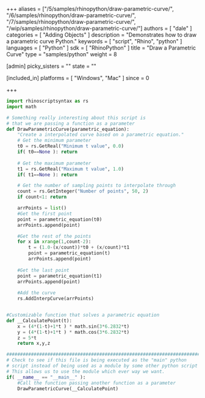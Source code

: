 +++
aliases = ["/5/samples/rhinopython/draw-parametric-curve/", "/6/samples/rhinopython/draw-parametric-curve/", "/7/samples/rhinopython/draw-parametric-curve/", "/wip/samples/rhinopython/draw-parametric-curve/"]
authors = [ "dale" ]
categories = [ "Adding Objects" ]
description = "Demonstrates how to draw a parametric curve Python."
keywords = [ "script", "Rhino", "python" ]
languages = [ "Python" ]
sdk = [ "RhinoPython" ]
title = "Draw a Parametric Curve"
type = "samples/python"
weight = 8

[admin]
picky_sisters = ""
state = ""

[included_in]
platforms = [ "Windows", "Mac" ]
since = 0

+++

```python
import rhinoscriptsyntax as rs
import math

# Something really interesting about this script is
# that we are passing a function as a parameter
def DrawParametricCurve(parametric_equation):
    "Create a interpolated curve based on a parametric equation."
    # Get the minimum parameter
    t0 = rs.GetReal("Minimum t value", 0.0)
    if( t0==None ): return
    
    # Get the maximum parameter
    t1 = rs.GetReal("Maximum t value", 1.0)
    if( t1==None ): return

    # Get the number of sampling points to interpolate through
    count = rs.GetInteger("Number of points", 50, 2)
    if count<1: return

    arrPoints = list()
    #Get the first point
    point = parametric_equation(t0)
    arrPoints.append(point)

    #Get the rest of the points
    for x in xrange(1,count-2):
        t = (1.0-(x/count))*t0 + (x/count)*t1
        point = parametric_equation(t)
        arrPoints.append(point)
  
    #Get the last point
    point = parametric_equation(t1)
    arrPoints.append(point)
    
    #Add the curve
    rs.AddInterpCurve(arrPoints)


#Customizable function that solves a parametric equation
def __CalculatePoint(t):
    x = (4*(1-t)+1*t ) * math.sin(3*6.2832*t)
    y = (4*(1-t)+1*t ) * math.cos(3*6.2832*t)
    z = 5*t
    return x,y,z

##########################################################################
# Check to see if this file is being executed as the "main" python
# script instead of being used as a module by some other python script
# This allows us to use the module which ever way we want.
if( __name__ == "__main__" ):
    #Call the function passing another function as a parameter
    DrawParametricCurve(__CalculatePoint)
```
